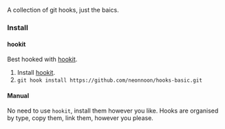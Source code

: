 A collection of git hooks, just the baics.

### Install

#### hookit

Best hooked with [hookit](https://github.com/neonnoon/hookit).

1. Install [hookit](https://github.com/neonnoon/hookit).
2. `git hook install https://github.com/neonnoon/hooks-basic.git`

#### Manual

No need to use `hookit`, install them however you like.
Hooks are organised by type, copy them, link them, however you please.
